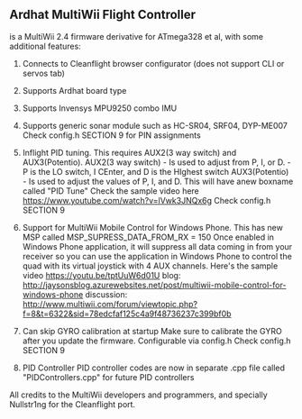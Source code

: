 ## Ardhat MultiWii Flight Controller 


is a MultiWii 2.4 firmware derivative for ATmega328 et al, with some additional features:

1. Connects to Cleanflight browser configurator (does not support CLI or servos tab)

2. Supports Ardhat board type

2. Supports Invensys MPU9250 combo IMU

3. Supports generic sonar module such as HC-SR04, SRF04, DYP-ME007
	Check config.h SECTION 9 for PIN assignments
	
4. Inflight PID tuning.
	This requires AUX2(3 way switch) and AUX3(Potentio). 
		AUX2(3 way switch) - Is used to adjust from P, I, or D. 
		- P is the LO switch, I CEnter, and D is the HIghest switch
		AUX3(Potentio) - Is used to adjust the values of P, I, and D.
	This will have anew boxname called "PID Tune"
	Check the sample video here https://www.youtube.com/watch?v=lVwk3JNQx6g
	Check config.h SECTION 9

5. Support for MultiWii Mobile Control for Windows Phone.
	This has new MSP called MSP_SUPRESS_DATA_FROM_RX = 150
 Once enabled in Windows Phone application, it will suppress all data coming in from your receiver so you can use the application in Windows Phone to control the quad with its virtual joystick with 4 AUX channels.
	Here's the sample video https://youtu.be/tptUuW6d01U
	blog: http://jaysonsblog.azurewebsites.net/post/multiwii-mobile-control-for-windows-phone
	discussion: http://www.multiwii.com/forum/viewtopic.php?f=8&t=6322&sid=78edcfaf125c4a9f48736237c399bf0b

6. Can skip GYRO calibration at startup
	Make sure to calibrate the GYRO after you update the firmware.
	Configurable via config.h
	Check config.h SECTION 9
	
7. PID Controller
	PID controller codes are now in separate .cpp file called "PIDControllers.cpp" for future PID controllers
	

All credits to the MultiWii developers and programmers, and specially Nullstr1ng for the Cleanflight port.
